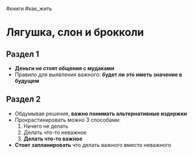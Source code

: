 #книги #как_жить

# Лягушка, слон и брокколи

## Раздел 1

- **Деньги не стоят общения с мудаками**
- Правило для выявления важного: **будет ли это иметь значение в будущем**

## Раздел 2

- Обдумывая решения, **важно понимать альтернативные издержки**
- Прокрастинировать можно 3 способами:
	1. Ничего не делать
	2. Делать что-то неважное
	3. **Делать что-то важное**
- **Стоит запланировать** что делать важного вместо неважного